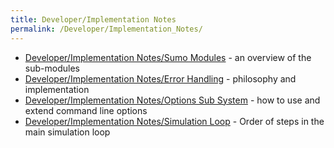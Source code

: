 ```yaml
---
title: Developer/Implementation Notes
permalink: /Developer/Implementation_Notes/
---
```

  
- [Developer/Implementation Notes/Sumo Modules](
../Developer/Implementation_Notes/Sumo_Modules.md) - an overview of the sub-modules
- [Developer/Implementation Notes/Error Handling](
../Developer/Implementation_Notes/Error_Handling.md) - philosophy and implementation
- [Developer/Implementation Notes/Options Sub System](
../Developer/Implementation_Notes/Options_Sub_System.md) - how to use and extend command line options
- [Developer/Implementation Notes/Simulation Loop](
../Developer/Implementation_Notes/Simulation_Loop.md) - Order of steps in the main simulation loop
